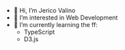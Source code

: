 - 👋 Hi, I’m Jerico Valino
- 👀 I’m interested in Web Development
- 🌱 I’m currently learning the ff:
  - TypeScript
  - D3.js
